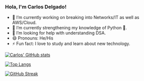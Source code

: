### Hola, I'm Carlos Delgado! 

- 🔭 I’m currently working on breaking into Networks/IT as well as AWS/Cloud.
- 🌱 I’m currently strengthening my knowledge of Python 🐍.
- 🤔 I’m looking for help with understanding DSA. 
- 😄 Pronouns: He/His
- ⚡ Fun fact: I love to study and learn about new technology.

[![Carlos' GitHub stats](https://github-readme-stats.vercel.app/api?username=Closdlgdo&show_icons=true&theme=gruvbox)](https://github.com/anuraghazra/github-readme-stats)

[![Top Langs](https://github-readme-stats.vercel.app/api/top-langs/?username=Closdlgdo&layout=compact)](https://github.com/anuraghazra/github-readme-stats)

[![GitHub Streak](https://streak-stats.demolab.com/?user=Closdlgdo&theme=dark&hide_border=true)](https://git.io/streak-stats)

<script src="https://tryhackme.com/badge/2248757"></script>

